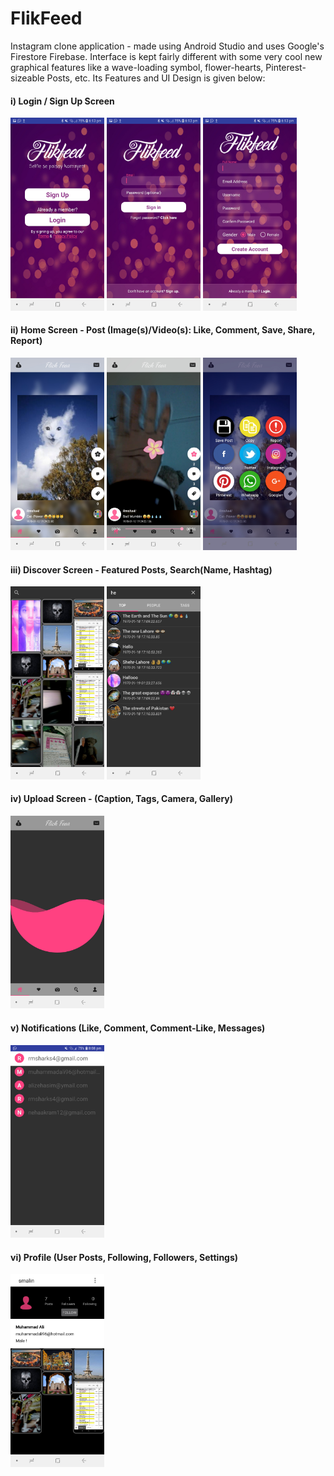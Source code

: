 # FlikFeed
Instagram clone application - made using Android Studio and uses Google's Firestore Firebase. Interface is kept fairly different with some very cool new graphical features like a wave-loading symbol, flower-hearts, Pinterest-sizeable Posts, etc. Its Features and UI Design is given below:  

<h4>i) Login / Sign Up Screen</h4>
<p float="center">
<img src="/Screenshots/Open.jpg" alt="Flash" width="150" />
<img src="/Screenshots/Login.jpg" alt="Login" width="150" />
<img src="/Screenshots/SignUp.jpg" alt="Signup"  width="150" />
</p>

<h4>ii) Home Screen - Post (Image(s)/Video(s): Like, Comment, Save, Share, Report)</h4>
<p float="center">
<img src="/Screenshots/Image.jpg" alt="Image" width="150" />
<img src="/Screenshots/Video.jpg" alt="Video" width="150" />
<img src="/Screenshots/Options.jpg" alt="Options"  width="150" />
</p>

<h4>iii) Discover Screen - Featured Posts, Search(Name, Hashtag)</h4>
<p float="center">
<img src="/Screenshots/Discover.jpg" alt="Discover" width="150" />
<img src="/Screenshots/Search.jpg" alt="Search" width="150" />
</p>

<h4>iv) Upload Screen - (Caption, Tags, Camera, Gallery)</h4>
<img src="/Screenshots/Loading.jpg" alt="Upload" width="150" />

<h4>v) Notifications (Like, Comment, Comment-Like, Messages)</h4>
<img src="/Screenshots/Messages.jpg" alt="Messages" width="150" />

<h4>vi) Profile (User Posts, Following, Followers, Settings)</h4>
<img src="/Screenshots/Profile.jpg" alt="Profile" width="150" />
